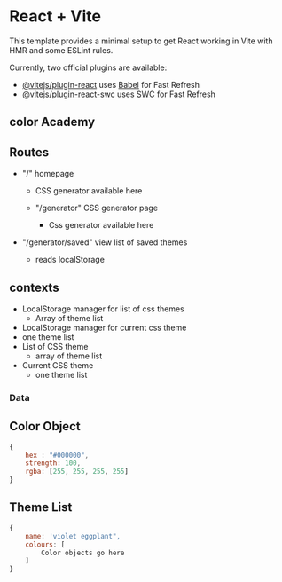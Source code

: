 # React + Vite

This template provides a minimal setup to get React working in Vite with HMR and some ESLint rules.

Currently, two official plugins are available:

- [@vitejs/plugin-react](https://github.com/vitejs/vite-plugin-react/blob/main/packages/plugin-react/README.md) uses [Babel](https://babeljs.io/) for Fast Refresh
- [@vitejs/plugin-react-swc](https://github.com/vitejs/vite-plugin-react-swc) uses [SWC](https://swc.rs/) for Fast Refresh


## color Academy

## Routes

- "/" homepage
    - CSS generator available here

    - "/generator" CSS generator page
        - Css generator available here

- "/generator/saved" view list of saved themes
    - reads localStorage
 


## contexts

- LocalStorage manager for list of css themes
    - Array of theme list
- LocalStorage manager for current css theme
 - one theme list
- List of CSS theme
    - array of theme list
- Current CSS theme
    - one theme list

### Data

## Color Object

```javascript
{
    hex : "#000000",
    strength: 100,
    rgba: [255, 255, 255, 255]
}
```
## Theme List

```javascript
{
    name: 'violet eggplant",
    colours: [
        Color objects go here
    ]
}
```
